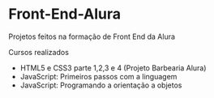 # Front-End-Alura
 Projetos feitos na formação de Front End da Alura
 
 Cursos realizados
 - HTML5 e CSS3 parte 1,2,3 e 4 (Projeto Barbearia Alura)
 - JavaScript: Primeiros passos com a linguagem
 - JavaScript: Programando a orientação a objetos
